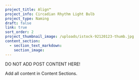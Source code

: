```yaml
---
project_title: Align™
project_info: Circadian Rhythm Light Bulb
project_type: Naming
draft: false
link: true
sort_order: 2
project_thumbnail_image: /uploads/istock-92120123-thumb.jpg
content_section:
  - section_text_markdown:
    section_image:
---
```



DO NOT ADD POST CONTENT HERE!

Add all content in Content Sections.